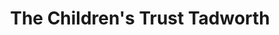 ---
title: "The Children's Trust Tadworth"
url: /banstead/the-childrens-trust-tadworth-high-street/
shop: charity
---